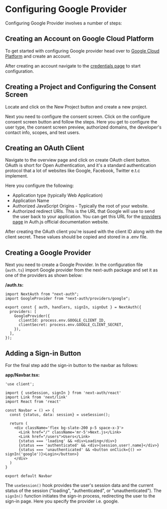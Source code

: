 # Configuring Google Provider

Configuring Google Provider involves a number of steps:

## Creating an Account on Google Cloud Platform

To get started with configuring Google provider head over to [Google Cloud Platform](https://console.cloud.google.com/) and create an account. 

After creating an account navigate to the [credentials page](https://console.cloud.google.com/apis/credentials) to start configuration. 

## Creating a Project and Configuring the Consent Screen

Locate and click on the New Project button and create a new project. 

Next you need to configure the consent screen. Click on the configure consent screen button and follow the steps. Here you get to configure the user type, the consent screen preview, authorized domains, the developer's contact info, scopes, and test users. 

## Creating an OAuth Client

Navigate to the overview page and click on create OAuth client button. OAuth is short for Open Authentication, and it's a standard authentication protocol that a lot of websites like Google, Facebook, Twitter e.t.c implement.

Here you configure the following:

- Application type (typically Web Application)
- Application Name
- Authorized JavaScript Origins - Typically the root of your website.
- Authorized redirect URIs. This is the URL that Google will use to send the user back to your application. You can get this URL for the [providers page](https://authjs.dev/getting-started/providers/google) in Auth.js official documentation website.

After creating the OAuth client you're issued with the client ID along with the client secret. These values should be copied and stored in a .env file.

## Creating a Google Provider

Next you need to create a Google Provider. In the configuration file (`auth.ts`) import Google provider from the next-auth package and set it as one of the providers as shown below:

**/auth.ts:**

```TS
import NextAuth from "next-auth";
import GoogleProvider from "next-auth/providers/google";

export const { auth, handlers, signIn, signOut } = NextAuth({
  providers: [
    GoogleProvider({
      clientId: process.env.GOOGLE_CLIENT_ID,
      clientSecret: process.env.GOOGLE_CLIENT_SECRET,
    }),
  ],
});

```

## Adding a Sign-in Button

For the final step add the sign-in button to the navbar as follows:

**app/Navbar.tsx:**

```TSX
'use client';

import { useSession, signIn } from 'next-auth/react'
import Link from 'next/link'
import React from 'react'

const Navbar = () => {
  const {status, data: session} = useSession();
  
  return (
    <div className='flex bg-slate-200 p-5 space-x-3'>
      <Link href="/" className='mr-5'>Next.js</Link>
      <Link href="/users">Users</Link>
      {status === 'loading' && <div>Loading</div>}
      {status === 'authenticated' && <div>{session.user!.name}</div>}
      {status === 'unauthenticated' && <button onClick={() => signIn('google')}>Login</button>}
    </div>
  )
}

export default Navbar

```

The `useSession()` hook provides the user's session data and the current status of the session ("loading", "authenticated", or "unauthenticated").
The `signIn()` function initiates the sign-in process, redirecting the user to the sign-in page. Here you specify the provider i.e. google.